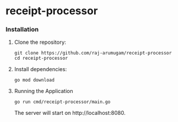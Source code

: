 # receipt-processor

### Installation

1. Clone the repository:

   ```
   git clone https://github.com/raj-arumugam/receipt-processor
   cd receipt-processor
   ```

2. Install dependencies:
   
    ```
    go mod download
    ```

3. Running the Application

    ```
    go run cmd/receipt-processor/main.go
    ```

    The server will start on http://localhost:8080.
    